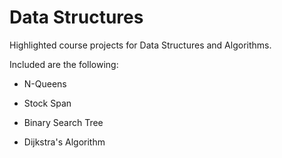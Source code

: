 # Data Structures
Highlighted course projects for Data Structures and Algorithms. 

Included are the following:

- N-Queens

- Stock Span 

- Binary Search Tree

- Dijkstra's Algorithm
